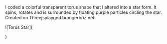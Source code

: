 I coded a colorful transparent torus shape that I altered into a star form. It spins, rotates and 
is surrounded by floating purple particles circling the star. Created on Threejsplaygnd.brangerbriz.net:

![Torus Star](<blockquote class="imgur-embed-pub" lang="en" data-id="a/8KgFTAN"><a href="//imgur.com/8KgFTAN"></a></blockquote><script async src="//s.imgur.com/min/embed.js" charset="utf-8"></script>)
